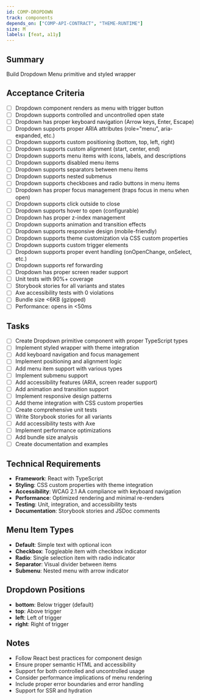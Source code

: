 ```yaml
---
id: COMP-DROPDOWN
track: components
depends_on: ["COMP-API-CONTRACT", "THEME-RUNTIME"]
size: M
labels: [feat, a11y]
---
```


## Summary

Build Dropdown Menu primitive and styled wrapper

## Acceptance Criteria

- [ ] Dropdown component renders as menu with trigger button
- [ ] Dropdown supports controlled and uncontrolled open state
- [ ] Dropdown has proper keyboard navigation (Arrow keys, Enter, Escape)
- [ ] Dropdown supports proper ARIA attributes (role="menu", aria-expanded, etc.)
- [ ] Dropdown supports custom positioning (bottom, top, left, right)
- [ ] Dropdown supports custom alignment (start, center, end)
- [ ] Dropdown supports menu items with icons, labels, and descriptions
- [ ] Dropdown supports disabled menu items
- [ ] Dropdown supports separators between menu items
- [ ] Dropdown supports nested submenus
- [ ] Dropdown supports checkboxes and radio buttons in menu items
- [ ] Dropdown has proper focus management (traps focus in menu when open)
- [ ] Dropdown supports click outside to close
- [ ] Dropdown supports hover to open (configurable)
- [ ] Dropdown has proper z-index management
- [ ] Dropdown supports animation and transition effects
- [ ] Dropdown supports responsive design (mobile-friendly)
- [ ] Dropdown supports theme customization via CSS custom properties
- [ ] Dropdown supports custom trigger elements
- [ ] Dropdown supports proper event handling (onOpenChange, onSelect, etc.)
- [ ] Dropdown supports ref forwarding
- [ ] Dropdown has proper screen reader support
- [ ] Unit tests with 90%+ coverage
- [ ] Storybook stories for all variants and states
- [ ] Axe accessibility tests with 0 violations
- [ ] Bundle size <6KB (gzipped)
- [ ] Performance: opens in <50ms

## Tasks

- [ ] Create Dropdown primitive component with proper TypeScript types
- [ ] Implement styled wrapper with theme integration
- [ ] Add keyboard navigation and focus management
- [ ] Implement positioning and alignment logic
- [ ] Add menu item support with various types
- [ ] Implement submenu support
- [ ] Add accessibility features (ARIA, screen reader support)
- [ ] Add animation and transition support
- [ ] Implement responsive design patterns
- [ ] Add theme integration with CSS custom properties
- [ ] Create comprehensive unit tests
- [ ] Write Storybook stories for all variants
- [ ] Add accessibility tests with Axe
- [ ] Implement performance optimizations
- [ ] Add bundle size analysis
- [ ] Create documentation and examples

## Technical Requirements

- **Framework**: React with TypeScript
- **Styling**: CSS custom properties with theme integration
- **Accessibility**: WCAG 2.1 AA compliance with keyboard navigation
- **Performance**: Optimized rendering and minimal re-renders
- **Testing**: Unit, integration, and accessibility tests
- **Documentation**: Storybook stories and JSDoc comments

## Menu Item Types

- **Default**: Simple text with optional icon
- **Checkbox**: Toggleable item with checkbox indicator
- **Radio**: Single selection item with radio indicator
- **Separator**: Visual divider between items
- **Submenu**: Nested menu with arrow indicator

## Dropdown Positions

- **bottom**: Below trigger (default)
- **top**: Above trigger
- **left**: Left of trigger
- **right**: Right of trigger

## Notes

- Follow React best practices for component design
- Ensure proper semantic HTML and accessibility
- Support for both controlled and uncontrolled usage
- Consider performance implications of menu rendering
- Include proper error boundaries and error handling
- Support for SSR and hydration
